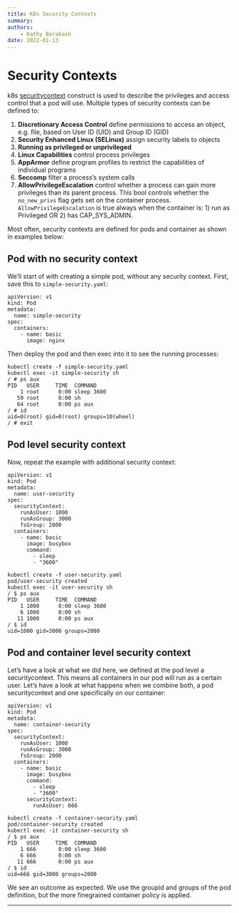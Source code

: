 ```yaml
---
title: K8s Security Contexts
summary: 
authors:
    - Kathy Barabash
date: 2022-01-13
---
```


# Security Contexts

k8s [securitycontext](https://kubernetes.io/docs/tasks/configure-pod-container/security-context/) construct is used to describe the privileges and access control that a pod will use. Multiple types of security contexts can be defined to:

1. __Discretionary Access Control__ define permissions to access an object, e.g. file, based on User ID (UID) and Group ID (GID)
1. __Security Enhanced Linux (SELinux)__ assign security labels to objects
1. __Running as privileged or unprivileged__
1. __Linux Capabilities__ control process privileges
1. __AppArmor__ define program profiles to restrict the capabilities of individual programs
1. __Seccomp__ filter a process’s system calls
1. __AllowPrivilegeEscalation__ control whether a process can gain more privileges than its parent process. This bool controls whether the `no_new_privs` flag gets set on the container process. `AllowPrivilegeEscalation` is true always when the container is: 1) run as Privileged OR 2) has CAP_SYS_ADMIN.

Most often, security contexts are defined for pods and container as shown in examples below:

## Pod with no security context

We’ll start of with creating a simple pod, without any security context. First, save this to `simple-security.yaml`:
```
apiVersion: v1
kind: Pod
metadata:
  name: simple-security
spec:
  containers:
    - name: basic
      image: nginx
```
Then deploy the pod  and then exec into it to see the running processes: 
```
kubectl create -f simple-security.yaml
kubectl exec -it simple-security sh
/ # ps aux
PID   USER     TIME  COMMAND
    1 root      0:00 sleep 3600
   59 root      0:00 sh
   64 root      0:00 ps aux
/ # id
uid=0(root) gid=0(root) groups=10(wheel)
/ # exit
```

## Pod level security context

Now, repeat the example with additional security context:
```
apiVersion: v1
kind: Pod
metadata:
  name: user-security
spec:
  securityContext:
    runAsUser: 1000
    runAsGroup: 3000
    fsGroup: 2000
  containers:
    - name: basic
      image: busybox
      command:
        - sleep
        - "3600"

kubectl create -f user-security.yaml
pod/user-security created
kubectl exec -it user-security sh
/ $ ps aux
PID   USER     TIME  COMMAND
    1 1000      0:00 sleep 3600
    6 1000      0:00 sh
   11 1000      0:00 ps aux
/ $ id
uid=1000 gid=3000 groups=2000
```

## Pod and container level security context

Let’s have a look at what we did here, we defined at the pod level a securitycontext. This means all containers in our pod will run as a certain user. Let’s have a look at what happens when we combine both, a pod securitycontext and one specifically on our container:
```
apiVersion: v1
kind: Pod
metadata:
  name: container-security
spec:
  securityContext:
    runAsUser: 1000
    runAsGroup: 3000
    fsGroup: 2000
  containers:
    - name: basic
      image: busybox
      command:
        - sleep
        - "3600"
      securityContext:
        runAsUser: 666

kubectl create -f container-security.yaml
pod/container-security created
kubectl exec -it container-security sh
/ $ ps aux
PID   USER     TIME  COMMAND
    1 666       0:00 sleep 3600
    6 666       0:00 sh
   11 666       0:00 ps aux
/ $ id
uid=666 gid=3000 groups=2000
```

We see an outcome as expected. We use the groupid and groups of the pod definition, but the more finegrained container policy is applied.

---
